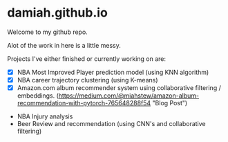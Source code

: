 # damiah.github.io
Welcome to my github repo.

Alot of the work in here is a little messy.

Projects I've either finished or currently working on are:

- [x] NBA Most Improved Player prediction model (using KNN algorithm) 
- [x] NBA career trajectory clustering (using K-means)
- [x] Amazon.com album recommender system using collaborative filtering / embeddings. (https://medium.com/@miahstew/amazon-album-recommendation-with-pytorch-765648288f54 "Blog Post")
- NBA Injury analysis
- Beer Review and recommendation (using CNN's and collaborative filtering)
